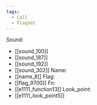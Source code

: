 ```yaml
---
tags:
  - Call
  - FlagSet
---
```

Sound:
- [[sound_100]]
- [[sound_187]]
- [[sound_192]]
- [[sound_302]]
Name:
- [[name_8]]
Flag:
- [[flag_9700]]
Fn:
- [[e1111_function13]]
Look_point:
- [[e1111_look_point5]]
